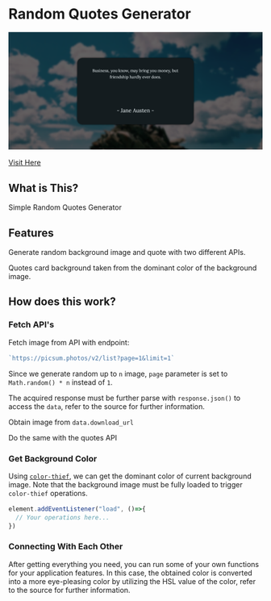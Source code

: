 # Random Quotes Generator

![Quicklook](./design/Screenshot%202024-01-20%20172417.png)

[Visit Here](https://stellar-maamoul-73d2ad.netlify.app/)

## What is This?

Simple Random Quotes Generator

## Features

Generate random background image and quote with two different APIs.

Quotes card background taken from the dominant color of the background image.

## How does this work?

### Fetch API's

Fetch image from API with endpoint:

```js
`https://picsum.photos/v2/list?page=1&limit=1`
```

Since we generate random up to `n` image, `page` parameter is set to `Math.random() * n` instead of `1`.

The acquired response must be further parse with `response.json()` to access the `data`, refer to the source for further information.

Obtain image from `data.download_url`

Do the same with the quotes API

### Get Background Color

Using [`color-thief`](https://github.com/lokesh/color-thief), we can get the dominant color of current background image. Note that the background image must be fully loaded to trigger `color-thief` operations.

```js
element.addEventListener("load", ()=>{
  // Your operations here...
})
```

### Connecting With Each Other

After getting everything you need, you can run some of your own functions for your application features. In this case, the obtained color is converted into a more eye-pleasing color by utilizing the HSL value of the color,  refer to the source for further information.